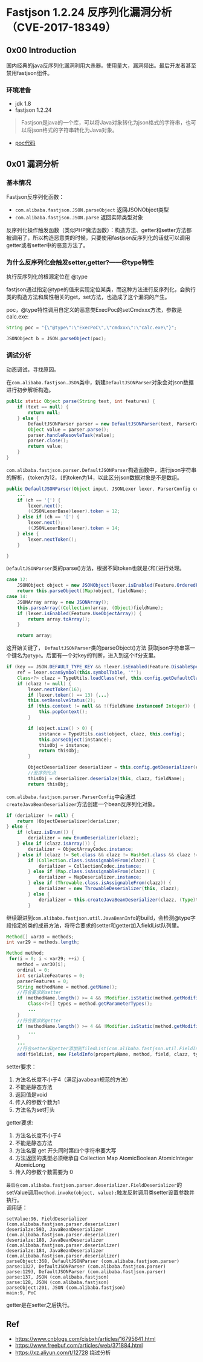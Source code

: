 # Fastjson 1.2.24 反序列化漏洞分析  （CVE-2017-18349）

## 0x00 Introduction

国内经典的java反序列化漏洞利用大杀器。使用量大，漏洞频出。最后开发者甚至禁用fastjson组件。     

###  环境准备

- jdk 1.8
- fastjson 1.2.24
>Fastjson是java的一个库，可以将Java对象转化为json格式的字符串，也可以将json格式的字符串转化为Java对象。

- [poc代码](./CVE-2017-18349/src/PoC.java)

## 0x01 漏洞分析

### 基本情况

Fastjson反序列化函数：     
- `com.alibaba.fastjson.JSON.parseObject` 返回JSONObject类型
- `com.alibaba.fastjson.JSON.parse` 返回实际类型对象

反序列化操作触发函数（类似PHP魔法函数）：构造方法、getter和setter方法都被调用了，所以构造恶意类的时候，只要使用fastjson反序列化的话就可以调用getter或者setter中的恶意方法了。



### 为什么反序列化会触发setter,getter?——@type特性

执行反序列化的根源定位在 @type

fastjson通过指定@type的值来实现定位某类，而这种方法进行反序列化，会执行类的构造方法和属性相关的get，set方法，也造成了这个漏洞的产生。

poc，@type特性调用自定义的恶意类ExecPoc的setCmdxxx方法，参数是calc.exe:    
```java
String poc = "{\"@type\":\"ExecPoC\",\"cmdxxx\":\"calc.exe\"}";

JSONObject b = JSON.parseObject(poc);

```
### 调试分析

动态调试，寻找原因。    

在`com.alibaba.fastjson.JSON`类中，新建`DefaultJSONParser`对象会对json数据进行初步解析构造。
```java
public static Object parse(String text, int features) {
    if (text == null) {
        return null;
    } else {
        DefaultJSONParser parser = new DefaultJSONParser(text, ParserConfig.getGlobalInstance(), features);
        Object value = parser.parse();
        parser.handleResovleTask(value);
        parser.close();
        return value;
    }
}
```

`com.alibaba.fastjson.parser.DefaultJSONParser`构造函数中，进行json字符串的解析，`{`token为12，`[`的token为14，以此区分json数据对象是不是数组。
```java
public DefaultJSONParser(Object input, JSONLexer lexer, ParserConfig config) {
    ...
    if (ch == '{') {
        lexer.next();
        ((JSONLexerBase)lexer).token = 12;
    } else if (ch == '[') {
        lexer.next();
        ((JSONLexerBase)lexer).token = 14;
    } else {
        lexer.nextToken();
    }

}
```
`DefaultJSONParser`类的parse()方法，根据不同token也就是`{`和`[`进行处理。
```java
case 12:
    JSONObject object = new JSONObject(lexer.isEnabled(Feature.OrderedField));
    return this.parseObject((Map)object, fieldName);
case 14:
    JSONArray array = new JSONArray();
    this.parseArray((Collection)array, (Object)fieldName);
    if (lexer.isEnabled(Feature.UseObjectArray)) {
        return array.toArray();
    }

    return array;
```
这开始关键了，
`DefaultJSONParser`类的parseObject()方法
获取json字符串第一个键名为`@type`。后面有一个对key的判断，进入到这个if分支里。
```java
if (key == JSON.DEFAULT_TYPE_KEY && !lexer.isEnabled(Feature.DisableSpecialKeyDetect)) {
    ref = lexer.scanSymbol(this.symbolTable, '"');
    Class<?> clazz = TypeUtils.loadClass(ref, this.config.getDefaultClassLoader());
    if (clazz != null) {
        lexer.nextToken(16);
        if (lexer.token() == 13) {...}
        this.setResolveStatus(2);
        if (this.context != null && !(fieldName instanceof Integer)) {
            this.popContext();
        }

        if (object.size() > 0) {
            instance = TypeUtils.cast(object, clazz, this.config);
            this.parseObject(instance);
            thisObj = instance;
            return thisObj;
        }

        ObjectDeserializer deserializer = this.config.getDeserializer(clazz);
        //反序列化点
        thisObj = deserializer.deserialze(this, clazz, fieldName);
        return thisObj;
```
`com.alibaba.fastjson.parser.ParserConfig`中会通过`createJavaBeanDeserializer`方法创建一个bean反序列化对象。
```java
if (derializer != null) {
    return (ObjectDeserializer)derializer;
} else {
    if (clazz.isEnum()) {
        derializer = new EnumDeserializer(clazz);
    } else if (clazz.isArray()) {
        derializer = ObjectArrayCodec.instance;
    } else if (clazz != Set.class && clazz != HashSet.class && clazz != Collection.class && clazz != List.class && clazz != ArrayList.class) {
        if (Collection.class.isAssignableFrom(clazz)) {
            derializer = CollectionCodec.instance;
        } else if (Map.class.isAssignableFrom(clazz)) {
            derializer = MapDeserializer.instance;
        } else if (Throwable.class.isAssignableFrom(clazz)) {
            derializer = new ThrowableDeserializer(this, clazz);
        } else {
            derializer = this.createJavaBeanDeserializer(clazz, (Type)type);
        }
```


继续跟进到`com.alibaba.fastjson.util.JavaBeanInfo`的build，会检测@type字段指定的类的成员方法，将符合要求的setter和getter加入fieldList队列里。

```java
Method[] var30 = methods;
int var29 = methods.length;

Method method;
 for(i = 0; i < var29; ++i) {
    method = var30[i];
    ordinal = 0;
    int serialzeFeatures = 0;
    parserFeatures = 0;
    String methodName = method.getName();
    //符合要求的setter
    if (methodName.length() >= 4 && !Modifier.isStatic(method.getModifiers()) && (method.getReturnType().equals(Void.TYPE) || method.getReturnType().equals(method.getDeclaringClass()))) {
        Class<?>[] types = method.getParameterTypes();
        ...
    }
    //符合要求的getter
    if (methodName.length() >= 4 && !Modifier.isStatic(method.getModifiers()) && methodName.startsWith("get") && Character.isUpperCase(methodName.charAt(3)) && method.getParameterTypes().length == 0 && (Collection.class.isAssignableFrom(method.getReturnType()) || Map.class.isAssignableFrom(method.getReturnType()) || AtomicBoolean.class == method.getReturnType() || AtomicInteger.class == method.getReturnType() || AtomicLong.class == method.getReturnType())) {
        ...
    }
    ...
    //符合setter和getter添加到filedList(com.alibaba.fastjson.util.FieldInfo)
    add(fieldList, new FieldInfo(propertyName, method, field, clazz, type, ordinal, serialzeFeatures, parserFeatures, annotation, fieldAnnotation, (String)null));
```
setter要求：     
1. 方法名长度不小于4（满足javabean规范的方法）
2. 不能是静态方法
3. 返回值是void
4. 传入的参数个数为1
5. 方法名为set打头

getter要求: 
1. 方法名长度不小于4
2. 不能是静态方法
3. 方法名要 get 开头同时第四个字符串要大写
4. 方法返回的类型必须继承自 Collection Map AtomicBoolean AtomicInteger AtomicLong
5. 传入的参数个数需要为 0


`最后在com.alibaba.fastjson.parser.deserializer.FieldDeserializer`的setValue调用`method.invoke(object, value);`触发反射调用类setter设置参数并执行。        
调用链：     
```
setValue:96, FieldDeserializer (com.alibaba.fastjson.parser.deserializer)
deserialze:593, JavaBeanDeserializer (com.alibaba.fastjson.parser.deserializer)
deserialze:188, JavaBeanDeserializer (com.alibaba.fastjson.parser.deserializer)
deserialze:184, JavaBeanDeserializer (com.alibaba.fastjson.parser.deserializer)
parseObject:368, DefaultJSONParser (com.alibaba.fastjson.parser)
parse:1327, DefaultJSONParser (com.alibaba.fastjson.parser)
parse:1293, DefaultJSONParser (com.alibaba.fastjson.parser)
parse:137, JSON (com.alibaba.fastjson)
parse:128, JSON (com.alibaba.fastjson)
parseObject:201, JSON (com.alibaba.fastjson)
main:9, PoC
```

getter是在setter之后执行。     

## Ref

- https://www.cnblogs.com/cisbxh/articles/16795641.html
- https://www.freebuf.com/articles/web/371884.html
- https://xz.aliyun.com/t/12728 绕过分析